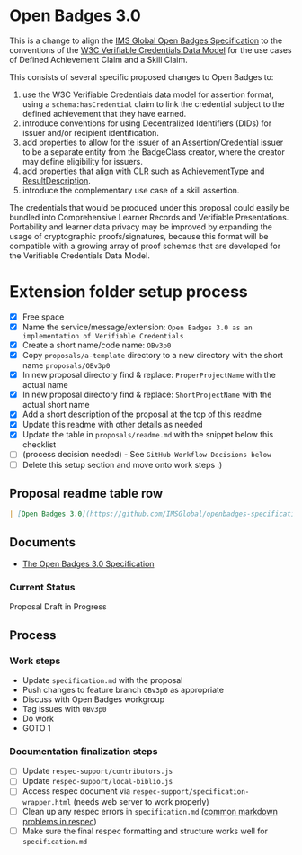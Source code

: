 # Open Badges 3.0

This is a change to align the [IMS Global Open Badges Specification](https://openbadgespec.org) to the conventions of the [W3C Verifiable Credentials Data Model](https://w3c.github.io/vc-data-model/) for the use cases of Defined Achievement Claim and a Skill Claim.

This consists of several specific proposed changes to Open Badges to:

1. use the W3C Verifiable Credentials data model for assertion format, using a `schema:hasCredential` claim to link the credential subject to the defined achievement that they have earned.
2. introduce conventions for using Decentralized Identifiers (DIDs) for issuer and/or recipient identification.
3. add properties to allow for the issuer of an Assertion/Credential issuer to be a separate entity from the BadgeClass creator, where the creator may define eligibility for issuers.
4. add properties that align with CLR such as [AchievementType](https://purl.imsglobal.org/spec/clr/v1p0/context/clr_v1p0.html#dtExtensibleAchievementType) and [ResultDescription](https://purl.imsglobal.org/spec/clr/v1p0/context/clr_v1p0.html#dtResultDescription).
5. introduce the complementary use case of a skill assertion.

The credentials that would be produced under this proposal could easily be bundled into Comprehensive Learner Records and Verifiable Presentations. Portability and learner data privacy may be improved by expanding the usage of cryptographic proofs/signatures, because this format will be compatible with a growing array of proof schemas that are developed for the Verifiable Credentials Data Model.

<!--- Temporary Setup-only Section --->
# Extension folder setup process

  - [x] Free space
  - [x] Name the service/message/extension: `Open Badges 3.0 as an implementation of Verifiable Credentials`
  - [x] Create a short name/code name: `OBv3p0`
  - [x] Copy `proposals/a-template` directory to a new directory with the short name `proposals/OBv3p0`
  - [x] In new proposal directory find & replace: `ProperProjectName` with the actual name
  - [x] In new proposal directory find & replace: `ShortProjectName` with the actual short name
  - [x] Add a short description of the proposal at the top of this readme
  - [x] Update this readme with other details as needed
  - [x] Update the table in `proposals/readme.md` with the snippet below this checklist
  - [ ] (process decision needed) - See `GitHub Workflow Decisions below`
  - [ ] Delete this setup section and move onto work steps :)

## Proposal readme table row

```md
| [Open Badges 3.0](https://github.com/IMSGlobal/openbadges-specification/tree/develop/proposals/OBv3p0/specification.md) | Proposal | Open Badges 3.0 |
```
<!--- End Setup Section --->

## Documents

- [The Open Badges 3.0 Specification](specification.md)

### Current Status

Proposal Draft in Progress

## Process

### Work steps

  - Update `specification.md` with the proposal
  - Push changes to feature branch `OBv3p0` as appropriate
  - Discuss with Open Badges workgroup
  - Tag issues with `OBv3p0`
  - Do work
  - GOTO 1

### Documentation finalization steps

- [ ] Update `respec-support/contributors.js`
- [ ] Update `respec-support/local-biblio.js`
- [ ] Access respec document via `respec-support/specification-wrapper.html` (needs web server to work properly)
- [ ] Clean up any respec errors in `specification.md` ([common markdown problems in respec](https://github.com/IMSGlobal/spec-central/blob/master/markdown-notes.md))
- [ ] Make sure the final respec formatting and structure works well for `specification.md`

